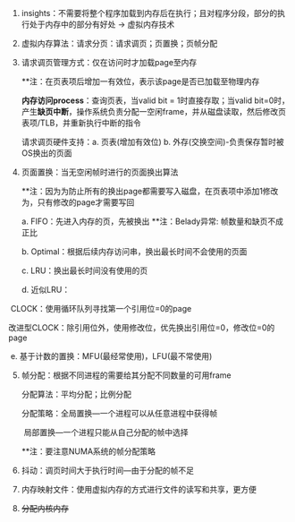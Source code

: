 1. insights：不需要将整个程序加载到内存后在执行；且对程序分段，部分的执行处于内存中的部分有好处  -> 虚拟内存技术

2. 虚拟内存算法：请求分页：请求调页；页置换；页帧分配

3. 请求调页管理方式：仅在访问时才加载page至内存

   **注：在页表项后增加一有效位，表示该page是否已加载至物理内存

   **内存访问process**：查询页表，当valid bit = 1时直接存取；当valid bit=0时，产生**缺页中断**，操作系统负责分配一空闲frame，并从磁盘读取，然后修改页表项/TLB，并重新执行中断的指令

   请求调页硬件支持：a. 页表(增加有效位) b. 外存(交换空间)-负责保存暂时被OS换出的页面

4. 页面置换：当无空闲帧时进行的页面换出算法

   **注：因为为防止所有的换出page都需要写入磁盘，在页表项中添加1修改为，只有修改的page才需要写回

   a. FIFO：先进入内存的页，先被换出 **注：Belady异常: 帧数量和缺页不成正比

   b. Optimal：根据后续内存访问串，换出最长时间不会使用的页面

   c. LRU：换出最长时间没有使用的页

   d. 近似LRU：

​			CLOCK：使用循环队列寻找第一个引用位=0的page

​			改进型CLOCK：除引用位外，使用修改位，优先换出引用位=0，修改位=0的page

​		e. 基于计数的置换：MFU(最经常使用)，LFU(最不常使用)

5. 帧分配：根据不同进程的需要给其分配不同数量的可用frame 

   分配算法：平均分配；比例分配

   分配策略：全局置换—一个进程可以从任意进程中获得帧

   ​				   局部置换—一个进程只能从自己分配的帧中选择

   **注：要注意NUMA系统的帧分配策略

6. 抖动：调页时间大于执行时间—由于分配的帧不足

7. 内存映射文件：使用虚拟内存的方式进行文件的读写和共享，更方便

8. ~~分配内核内存~~










